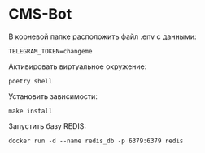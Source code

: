 # CMS-Bot


В корневой папке расположить файл .env c данными:
```
TELEGRAM_TOKEN=changeme
```

Активировать виртуальное окружение:
```
poetry shell
```

Установить зависимости:
```
make install
```

Запустить базу REDIS:
```
docker run -d --name redis_db -p 6379:6379 redis
```